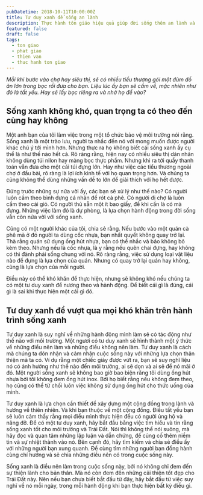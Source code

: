 ```yaml
---
pubDatetime: 2018-10-11T10:00:00Z
title: Tư duy xanh để sống an lành
description: Thực hành tôn giáo hiệu quả giúp đời sống thêm an lành và hạnh phúc, giác ngộ nhiều điều hữu ích để đem lại năng lượng tích cực cho bản thân, và giá trị đẹp cho cộng đồng.
featured: false
draft: false
tags:
  - ton giao
  - phat giao
  - thien van
  - thuc hanh ton giao
---
```


_Mỗi khi bước vào chợ hay siêu thị, sẽ có nhiều tiểu thương gói một đùm đồ ăn lớn trong bọc rồi đưa cho bạn. Liệu lúc ấy bạn sẽ cầm về, mặc nhiên như đó là tất yếu. Hay sẽ lấy bọc riêng ra và nhở họ để vào?_

## Sống xanh không khó, quan trọng ta có theo đến cùng hay không

Một anh bạn của tôi làm việc trong một tổ chức bảo vệ môi trường nói rằng. Sống xanh là một trào lưu, người ta nhắc đến nó với mong muốn được người khác chú ý tới mình hơn. Nhưng thực ra họ không biết cái sống xanh ấy cụ thể là như thế nào hết cả. Rõ ràng rằng, hiện nay có nhiều siêu thị dán nhãn không dùng túi nilon hay màng bọc thực phẩm. Nhưng khi ra tới quầy thanh toán vẫn đưa cho một cái túi đựng lớn. Hay như việc các tiểu thương ngoài chợ ở đầu bài, rõ ràng là lợi ích kinh tế với họ quan trọng hơn. Và chúng ta cũng không thể dùng những vấn đề to lớn để giải thích với họ hết được.

Đứng trước những sự nửa vời ấy, các bạn sẽ xử lý như thế nào? Có người luôn cầm theo bình đựng cá nhân để rót cà phê. Có người đi chợ là luôn cầm theo cái giỏ. Có người thủ sẵn một ít bao giấy, để khi cần là có mà đựng. Những việc làm đó là dự phòng, là lựa chọn hành động trong đời sống vẫn còn nửa vời với sống xanh.

Cũng có một người khác của tôi, chia sẻ rằng. Nếu bước vào một quán cà phê mà ở đó người ta dùng cốc nhựa, bạn nhất quyết không quay trở lại. Thà rằng quán sử dụng ống hút nhựa, bạn có thể nhắc và bảo không bỏ kèm theo. Nhưng nếu là cốc nhựa, là y rằng nếu quên chai đựng, hay không có thì đành phải sống chung với nó. Rõ ràng rằng, việc sử dụng loại vật liệu nào để đựng là lựa chọn của quán. Nhưng có quay trở lại quán hay không, cũng là lựa chọn của mỗi người.

Điều này có thể khó khăn để thực hiện, nhưng sẽ không khó nếu chúng ta có một tư duy xanh để nương theo và hành động. Để biết cái gì là đúng, cái gì là sai khi thực hiện một cái gì đó.

## Tư duy xanh để vượt qua mọi khó khăn trên hành trình sống xanh

Tư duy xanh là suy nghĩ về những hành động mình làm sẽ có tác động như thế nào với môi trường. Một ngươi có tư duy xanh sẽ hình thành một ý thức về những điều nên làm và những điều không nên làm. Tư duy xanh là cách mà chúng ta đón nhận và cảm nhận cuộc sống này với những lựa chọn thân thiện mà ta có. Ví dụ rằng một chiếc giày được vứt ra, bạn sẽ suy nghĩ liệu nó có ảnh hưởng như thế nào đến môi trường, ai sẽ dọn và ai sẽ để nó mãi ở đó. Một người sống xanh sẽ không bao giờ bao biện rằng tôi dùng ống hút nhựa bởi tôi không đem ống hút inox. Bởi họ biết rằng nếu không đem theo, họ cũng có thể từ chối luôn việc không sử dụng ống hút cho thức uống của mình.

Tư duy xanh là lựa chọn cần thiết để xây dựng một cộng đồng trong lành và hướng về thiên nhiên. Và khi bạn thuộc về một cộng đồng. Điều tất yếu bạn sẽ luôn cảm thấy rằng mọi điều mình thực hiện đều có người ủng hộ và nâng đỡ. Để có một tư duy xanh, hãy bắt đầu bằng việc tìm hiểu và tin rằng sống xanh tốt cho môi trường và Trái Đất. Nói thì không thể nói suông, mà hãy đọc và quan tâm những lập luận và dẫn chứng, để củng cố thêm niềm tin và sự nhiệt thành vào nó. Bên cạnh đó, hãy tìm kiếm và chia sẻ điều ấy với những người bạn xung quanh. Để cùng tìm những người bạn đồng hành cùng chí hướng và sẻ chia những điều nên có trong cuộc sống này.

Sống xanh là điều nên làm trong cuộc sống này, bởi nó không chỉ đem đến sự thiện lành cho bản thân. Mà nó còn đem đến những cải thiện tốt đẹp cho Trái Đất này. Nên nếu bạn chưa biết bắt đầu từ đây, hãy bắt đầu từ việc suy nghĩ về nó mỗi ngày, trong mỗi hành động khi bạn thực hiện bất kỳ điều gì.
